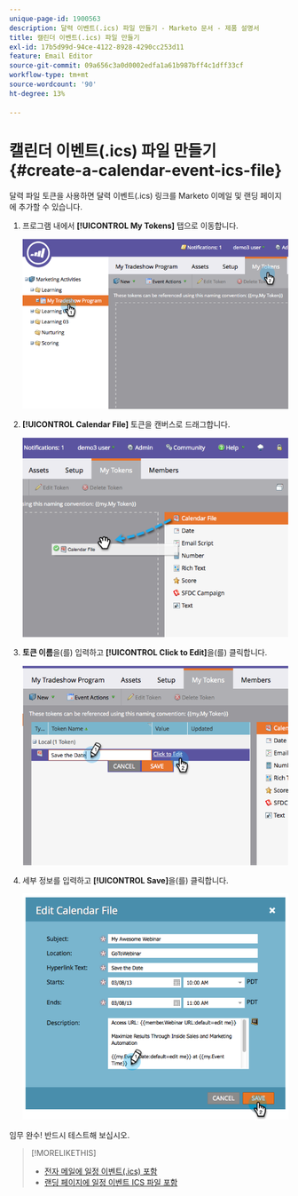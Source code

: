 ```yaml
---
unique-page-id: 1900563
description: 달력 이벤트(.ics) 파일 만들기 - Marketo 문서 - 제품 설명서
title: 캘린더 이벤트(.ics) 파일 만들기
exl-id: 17b5d99d-94ce-4122-8928-4290cc253d11
feature: Email Editor
source-git-commit: 09a656c3a0d0002edfa1a61b987bff4c1dff33cf
workflow-type: tm+mt
source-wordcount: '90'
ht-degree: 13%

---
```


# 캘린더 이벤트(.ics) 파일 만들기 {#create-a-calendar-event-ics-file}

달력 파일 토큰을 사용하면 달력 이벤트(.ics) 링크를 Marketo 이메일 및 랜딩 페이지에 추가할 수 있습니다.

1. 프로그램 내에서 **[!UICONTROL My Tokens]** 탭으로 이동합니다.

   ![](assets/image2014-9-11-15-3a33-3a27.png)

1. **[!UICONTROL Calendar File]** 토큰을 캔버스로 드래그합니다.

   ![](assets/image2014-9-11-15-3a34-3a0.png)

1. **토큰 이름**&#x200B;을(를) 입력하고 **[!UICONTROL Click to Edit]**&#x200B;을(를) 클릭합니다.

   ![](assets/image2014-9-11-15-3a34-3a10.png)

1. 세부 정보를 입력하고 **[!UICONTROL Save]**&#x200B;을(를) 클릭합니다.

   ![](assets/image2014-9-11-15-3a34-3a16.png)

임무 완수! 반드시 테스트해 보십시오.

>[!MORELIKETHIS]
>
>* [전자 메일에 일정 이벤트(.ics) 포함](/help/marketo/product-docs/email-marketing/general/functions-in-the-editor/include-a-calendar-event-ics-in-an-email.md)
>* [랜딩 페이지에 일정 이벤트 ICS 파일 포함](/help/marketo/product-docs/demand-generation/landing-pages/personalizing-landing-pages/include-a-calendar-event-ics-file-in-a-landing-page.md)
